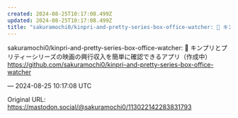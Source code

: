 ```yaml
---
created: 2024-08-25T10:17:08.499Z
updated: 2024-08-25T10:17:08.499Z
title: "sakuramochi0/kinpri-and-pretty-series-box-office-watcher: 🌟 キンプリとプリティーシリーズの映画の興行[...]"
---
```


<p>sakuramochi0/kinpri-and-pretty-series-box-office-watcher: 🌟 キンプリとプリティーシリーズの映画の興行収入を簡単に確認できるアプリ（作成中）<br /><a href="https://github.com/sakuramochi0/kinpri-and-pretty-series-box-office-watcher" target="_blank" rel="nofollow noopener noreferrer" translate="no"><span class="invisible">https://</span><span class="ellipsis">github.com/sakuramochi0/kinpri</span><span class="invisible">-and-pretty-series-box-office-watcher</span></a></p>

&mdash; 2024-08-25 10:17:08 UTC

Original URL: https://mastodon.social/@sakuramochi0/113022142283831793
